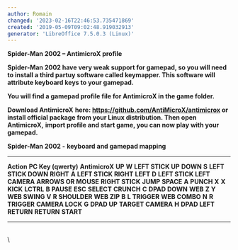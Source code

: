 ```yaml
---
author: Romain
changed: '2023-02-16T22:46:53.735471869'
created: '2019-05-09T09:02:48.919032913'
generator: 'LibreOffice 7.5.0.3 (Linux)'
---
```


**Spider-Man 2002 – AntimicroX profile**

**Spider-Man 2002 have very weak support for gamepad, so you will need
to install a third partuy software called keymapper. This software will
attribute keyboard keys to your gamepad.**

<span style="font-variant: normal"><span
style="font-style: normal">**You will find a gamepad profile file for
AntimicroX in the game folder.**</span></span>

<span style="font-variant: normal"><span
style="font-style: normal">**Download AntimicroX**</span></span><span
style="font-variant: normal"> </span><span
style="font-variant: normal"><span style="font-style: normal">**here:
<https://github.com/AntiMicroX/antimicrox> or install official package
from your Linux distribution. Then open AntimicroX,**</span></span><span
style="font-variant: normal"> </span><span
style="font-variant: normal"><span style="font-style: normal">**import
profile and start game, you can now play with your
gamepad.**</span></span>

**Spider-Man 2002 -** **keyboard and gamepad mapping**

  ------------------- --------------------- ----------------------
  **Action**          **PC Key (qwerty)**   **AntimicroX**
  **UP**              **W**                 **LEFT STICK UP**
  **DOWN**            **S**                 **LEFT STICK DOWN**
  **RIGHT**           **A**                 **LEFT STICK RIGHT**
  **LEFT**            **D**                 **LEFT STICK LEFT**
  **CAMERA**          **ARROWS OR MOUSE**   **RIGHT STICK**
  **JUMP**            **SPACE**             **A**
  **PUNCH**           **X**                 **X**
  **KICK**            **LCTRL**             **B**
  **PAUSE**           **ESC**               **SELECT**
  **CRUNCH**          **C**                 **DPAD DOWN**
  **WEB**             **Z**                 **Y**
  **WEB SWING**       **V**                 **R SHOULDER**
  **WEB ZIP**         **B**                 **L TRIGGER**
  **WEB COMBO**       **N**                 **R TRIGGER**
  **CAMERA LOCK**     **G**                 **DPAD UP**
  **TARGET CAMERA**   **H**                 **DPAD LEFT**
  **RETURN**          **RETURN**            **START**
  ------------------- --------------------- ----------------------

\
\
